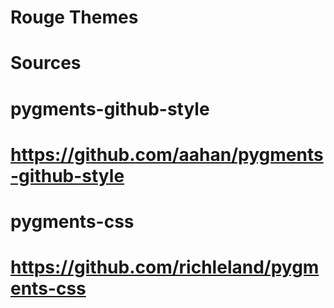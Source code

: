 # Rouge Themes

# Sources

# pygments-github-style
# https://github.com/aahan/pygments-github-style

# pygments-css
# https://github.com/richleland/pygments-css